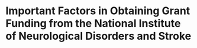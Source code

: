 # Important Factors in Obtaining Grant Funding from the National Institute of Neurological Disorders and Stroke
